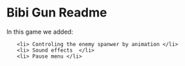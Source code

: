 <h1> Bibi Gun Readme </h1>

<p>
	In this game we added:
	<ul>
		
	<li> Controling the enemy spanwer by animation </li>
	<li> Sound effects  </li>
	<li> Pause menu </li>
</p>
